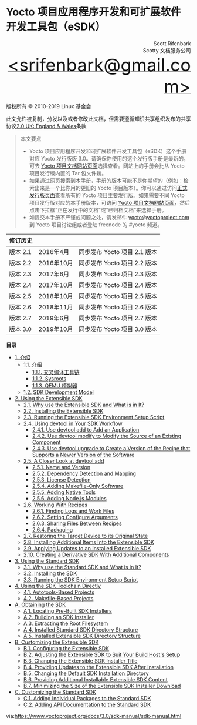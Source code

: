 Yocto 项目应用程序开发和可扩展软件开发工具包（eSDK）
===

<p align="right" >Scott Rifenbark<br>
Scotty 文档服务公司<br>
 <a href="mailto:srifenbark@gmail.com"><font size=100>&lt;srifenbark@gmail.com&gt;</font></a>
 </p>

版权所有 © 2010-2019 Linux 基金会

此文允许被复制，分发以及或者修改此文档，但需要遵循知识共享组织发布的共享协议[2.0 UK: England & Wales][1]条款

>本文要点
>* Yocto 项目应用程序开发和可扩展软件开发工具包（eSDK）这个手册对应 Yocto 发行版版 3.0。请确保你使用的这个发行版手册是最新的，可去 [Yocto 项目文档网站页面][2]选择查看。网站上的手册会比从 Yocto 项目发行版内置的 Tar 包文件新。
>* 如果通过网页搜索到本手册，手册的版本可能不是你期望的（例如：检索出来是一个比你用的更旧的 Yocto 项目版本）。你可以通过访问[正式发行版页面][3]查看所有的 Yocto 项目主要发行版。如果需要不同 Yocto 项目发行版对应的本手册版本，可访问 [Yocto 项目文档网站页面][2]，然后点击下拉框“正在发行中的文档”或“已归档文档”来选择手册。
>* 如提交本手册不严谨或问题之处，请发邮件 yocto@yoctoproject.com 到 Yocto 项目讨论组或者登陆 freenode 的 #yocto 频道。


|**修订历史**|||
|-|-|-|
|版本 2.1| 2016年4月|同步发布 Yocto 项目 2.1 版本|
|版本 2.2| 2016年10月|同步发布 Yocto 项目 2.2 版本|
|版本 2.3| 2017年6月|同步发布 Yocto 项目 2.3 版本|
|版本 2.4| 2017年10月|同步发布 Yocto 项目 2.4 版本|
|版本 2.5| 2018年10月|同步发布 Yocto 项目 2.5 版本|
|版本 2.6| 2018年11月|同步发布 Yocto 项目 2.6 版本|
|版本 2.7| 2019年6月|同步发布 Yocto 项目 2.7 版本|
|版本 3.0| 2019年10月|同步发布 Yocto 项目 3.0 版本|

**目录**
<!-- GFM-TOC -->
* [1. 介绍](#sdk-intro)
  * [1.1. 介绍](#sdk-manual-intro)
    * [1.1.1. 交叉编译工具链](#the-cross-development-toolchain)
    * [1.1.2. Sysroots](#)
    * [1.1.3. QEMU 模拟器](#)
  * [1.2. SDK Development Model](#)
* [2. Using the Extensible SDK](#)
  * [2.1. Why use the Extensible SDK and What is in It?](#)
  * [2.2. Installing the Extensible SDK](#)
  * [2.3. Running the Extensible SDK Environment Setup Script](#)
  * [2.4. Using devtool in Your SDK Workflow](#)
    * [2.4.1. Use devtool add to Add an Application](#)
    * [2.4.2. Use devtool modify to Modify the Source of an Existing Component](#)
    * [2.4.3. Use devtool upgrade to Create a Version of the Recipe that Supports a Newer Version of the Software](#)
  * [2.5. A Closer Look at devtool add](#)
    * [2.5.1. Name and Version](#)
    * [2.5.2. Dependency Detection and Mapping](#)
    * [2.5.3. License Detection](#)
    * [2.5.4. Adding Makefile-Only Software](#)
    * [2.5.5. Adding Native Tools](#)
    * [2.5.6. Adding Node.js Modules](#)
  * [2.6. Working With Recipes](#)
    * [2.6.1. Finding Logs and Work Files](#)
    * [2.6.2. Setting Configure Arguments](#)
    * [2.6.3. Sharing Files Between Recipes](#)
    * [2.6.4. Packaging](#)
  * [2.7. Restoring the Target Device to its Original State](#)
  * [2.8. Installing Additional Items Into the Extensible SDK](#)
  * [2.9. Applying Updates to an Installed Extensible SDK](#)
  * [2.10. Creating a Derivative SDK With Additional Components](#)
* [3. Using the Standard SDK](#)
  * [3.1. Why use the Standard SDK and What is in It?](#)
  * [3.2. Installing the SDK](#)
  * [3.3. Running the SDK Environment Setup Script](#)
* [4. Using the SDK Toolchain Directly](#)
  * [4.1. Autotools-Based Projects](#)
  * [4.2. Makefile-Based Projects](#)
* [A. Obtaining the SDK](#)
  * [A.1. Locating Pre-Built SDK Installers](#)
  * [A.2. Building an SDK Installer](#)
  * [A.3. Extracting the Root Filesystem](#)
  * [A.4. Installed Standard SDK Directory Structure](#)
  * [A.5. Installed Extensible SDK Directory Structure](#)
* [B. Customizing the Extensible SDK](#)
  * [B.1. Configuring the Extensible SDK](#)
  * [B.2. Adjusting the Extensible SDK to Suit Your Build Host's Setup](#)
  * [B.3. Changing the Extensible SDK Installer Title](#)
  * [B.4. Providing Updates to the Extensible SDK After Installation](#)
  * [B.5. Changing the Default SDK Installation Directory](#)
  * [B.6. Providing Additional Installable Extensible SDK Content](#)
  * [B.7. Minimizing the Size of the Extensible SDK Installer Download](#)
* [C. Customizing the Standard SDK](#)
  * [C.1. Adding Individual Packages to the Standard SDK](#)
  * [C.2. Adding API Documentation to the Standard SDK](#)
  
via:https://www.yoctoproject.org/docs/3.0/sdk-manual/sdk-manual.html

[1]: https://creativecommons.org/licenses/by-sa/2.0/uk/
[2]: http://www.yoctoproject.org/documentation
[3]: https://wiki.yoctoproject.org/wiki/Releases


